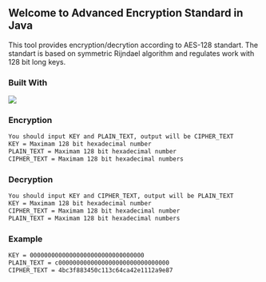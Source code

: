 ## Welcome to Advanced Encryption Standard in Java

This tool provides encryption/decrytion according to AES-128 standart. The standart is based on symmetric Rijndael algorithm and regulates work with 128 bit long keys.
### Built With
[![](https://shields.io/badge/-java-yellowgreen?style=for-the-badge&logo=java)](https://www.java.com)

### Encryption
```markdown
You should input KEY and PLAIN_TEXT, output will be CIPHER_TEXT
KEY = Maximam 128 bit hexadecimal number
PLAIN_TEXT = Maximam 128 bit hexadecimal number
CIPHER_TEXT = Maximam 128 bit hexadecimal numbers
```
### Decryption
```markdown
You should input KEY and CIPHER_TEXT, output will be PLAIN_TEXT
KEY = Maximam 128 bit hexadecimal number
CIPHER_TEXT = Maximam 128 bit hexadecimal number
PLAIN_TEXT = Maximam 128 bit hexadecimal numbers
```
### Example
```markdown
KEY = 00000000000000000000000000000000
PLAIN_TEXT = c0000000000000000000000000000000
CIPHER_TEXT = 4bc3f883450c113c64ca42e1112a9e87
```
